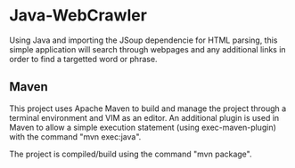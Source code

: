 # Java-WebCrawler

Using Java and importing the JSoup dependencie for HTML parsing, this simple
application will search through webpages and any additional links in order to
find a targetted word or phrase.

## Maven

This project uses Apache Maven to build and manage the project through a
terminal environment and VIM as an editor. An additional plugin is used in
Maven to allow a simple execution statement (using exec-maven-plugin) with the
command "mvn exec:java".

The project is compiled/build using the command "mvn package".

